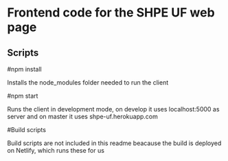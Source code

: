 # Frontend code for the SHPE UF web page

## Scripts

#npm install

Installs the node_modules folder needed to run the client

#npm start

Runs the client in development mode, on develop it uses localhost:5000 as server and on master it uses shpe-uf.herokuapp.com

#Build scripts

Build scripts are not included in this readme beacause the build is deployed on Netlify, which runs these for us